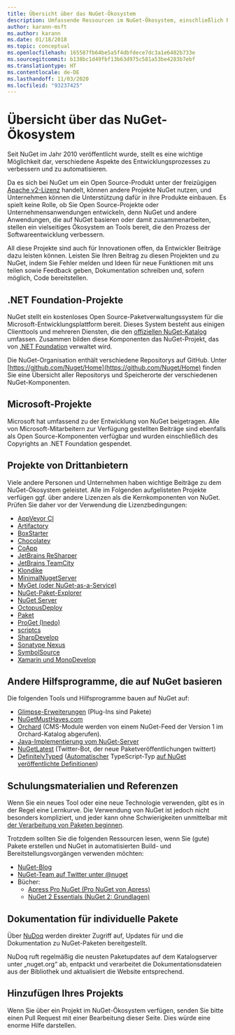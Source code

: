 ```yaml
---
title: Übersicht über das NuGet-Ökosystem
description: Umfassende Ressourcen im NuGet-Ökosystem, einschließlich NuGet-Quellen, NuGet-Projekte von Drittanbietern, Hilfsprogramme und Schulungsmaterialien.
author: karann-msft
ms.author: karann
ms.date: 01/18/2018
ms.topic: conceptual
ms.openlocfilehash: 165587fb64be5a5f4dbfdece7dc3a1e6402b733e
ms.sourcegitcommit: b138bc1d49fbf13b63d975c581a53be4283b7ebf
ms.translationtype: HT
ms.contentlocale: de-DE
ms.lasthandoff: 11/03/2020
ms.locfileid: "93237425"
---
```

# <a name="an-overview-of-the-nuget-ecosystem"></a>Übersicht über das NuGet-Ökosystem

Seit NuGet im Jahr 2010 veröffentlicht wurde, stellt es eine wichtige Möglichkeit dar, verschiedene Aspekte des Entwicklungsprozesses zu verbessern und zu automatisieren.

Da es sich bei NuGet um ein Open Source-Produkt unter der freizügigen [Apache v2-Lizenz](http://choosealicense.com/licenses/apache/) handelt, können andere Projekte NuGet nutzen, und Unternehmen können die Unterstützung dafür in ihre Produkte einbauen. Es spielt keine Rolle, ob Sie Open Source-Projekte oder Unternehmensanwendungen entwickeln, denn NuGet und andere Anwendungen, die auf NuGet basieren oder damit zusammenarbeiten, stellen ein vielseitiges Ökosystem an Tools bereit, die den Prozess der Softwareentwicklung verbessern.

All diese Projekte sind auch für Innovationen offen, da Entwickler Beiträge dazu leisten können. Leisten Sie Ihren Beitrag zu diesen Projekten und zu NuGet, indem Sie Fehler melden und Ideen für neue Funktionen mit uns teilen sowie Feedback geben, Dokumentation schreiben und, sofern möglich, Code bereitstellen.

## <a name="net-foundation-projects"></a>.NET Foundation-Projekte

NuGet stellt ein kostenloses Open Source-Paketverwaltungssystem für die Microsoft-Entwicklungsplattform bereit. Dieses System besteht aus einigen Clienttools und mehreren Diensten, die den [offiziellen NuGet-Katalog](http://www.nuget.org) umfassen. Zusammen bilden diese Komponenten das NuGet-Projekt, das von [.NET Foundation](http://www.dotnetfoundation.org/) verwaltet wird.

Die NuGet-Organisation enthält verschiedene Repositorys auf GitHub. Unter [https://github.com/Nuget/Home](https://github.com/Nuget/Home) finden Sie eine Übersicht aller Repositorys und Speicherorte der verschiedenen NuGet-Komponenten.

## <a name="microsoft-projects"></a>Microsoft-Projekte

Microsoft hat umfassend zu der Entwicklung von NuGet beigetragen. Alle von Microsoft-Mitarbeitern zur Verfügung gestellten Beiträge sind ebenfalls als Open Source-Komponenten verfügbar und wurden einschließlich des Copyrights an .NET Foundation gespendet.

## <a name="non-microsoft-projects"></a>Projekte von Drittanbietern

Viele andere Personen und Unternehmen haben wichtige Beiträge zu dem NuGet-Ökosystem geleistet. Alle im Folgenden aufgelisteten Projekte verfügen ggf. über andere Lizenzen als die Kernkomponenten von NuGet. Prüfen Sie daher vor der Verwendung die Lizenzbedingungen:

- [AppVeyor CI](https://www.appveyor.com/)
- [Artifactory](https://www.jfrog.com/artifactory/)
- [BoxStarter](http://boxstarter.org/)
- [Chocolatey](https://chocolatey.org/)
- [CoApp](http://coapp.org/)
- [JetBrains ReSharper](https://resharper-plugins.jetbrains.com/)
- [JetBrains TeamCity](https://www.jetbrains.com/teamcity/)
- [Klondike](https://github.com/themotleyfool/Klondike)
- [MinimalNugetServer](https://github.com/TanukiSharp/MinimalNugetServer)
- [MyGet (oder NuGet-as-a-Service)](http://www.myget.org/)
- [NuGet-Paket-Explorer](https://github.com/NuGetPackageExplorer/NuGetPackageExplorer)
- [NuGet Server](http://nugetserver.net/)
- [OctopusDeploy](https://octopus.com/)
- [Paket](https://fsprojects.github.io/Paket/)
- [ProGet (Inedo)](http://inedo.com/proget)
- [scriptcs](http://scriptcs.net/)
- [SharpDevelop](http://community.sharpdevelop.net/blogs/mattward/archive/2011/01/23/NuGetSupportInSharpDevelop.aspx)
- [Sonatype Nexus](http://www.sonatype.com/nexus-repository-sonatype)
- [SymbolSource](http://www.symbolsource.org/Public)
- [Xamarin und MonoDevelop](https://github.com/mrward/monodevelop-nuget-addin)

## <a name="other-nuget-based-utilities"></a>Andere Hilfsprogramme, die auf NuGet basieren

Die folgenden Tools und Hilfsprogramme bauen auf NuGet auf:

- [Glimpse-Erweiterungen](http://getglimpse.com/Packages) (Plug-Ins sind Pakete)
- [NuGetMustHaves.com](http://nugetmusthaves.com/)
- [Orchard](http://www.orchardproject.net/) (CMS-Module werden von einem NuGet-Feed der Version 1 im Orchard-Katalog abgerufen).
- [Java-Implementierung vom NuGet-Server](http://jonnyzzz.com/blog/2012/03/07/nuget-server-in-pure-java/)
- [NuGetLatest](https://twitter.com/NuGetLatest) (Twitter-Bot, der neue Paketveröffentlichungen twittert)
- [DefinitelyTyped](http://definitelytyped.org/) ([Automatischer](https://github.com/DefinitelyTyped/NugetAutomation/) TypeScript-Typ [auf NuGet veröffentlichte Definitionen](http://www.nuget.org/packages?q=DefinitelyTyped))

## <a name="training-materials-and-references"></a>Schulungsmaterialien und Referenzen

Wenn Sie ein neues Tool oder eine neue Technologie verwenden, gibt es in der Regel eine Lernkurve. Die Verwendung von NuGet ist jedoch nicht besonders kompliziert, und jeder kann ohne Schwierigkeiten unmittelbar mit [der Verarbeitung von Paketen beginnen](../quickstart/install-and-use-a-package-in-visual-studio.md).

Trotzdem sollten Sie die folgenden Ressourcen lesen, wenn Sie (gute) Pakete erstellen und NuGet in automatisierten Build- und Bereitstellungsvorgängen verwenden möchten:

- [NuGet-Blog](http://blog.nuget.org/)
- [NuGet-Team auf Twitter unter @nuget](http://twitter.com/nuget)
- Bücher:
  - [Apress Pro NuGet (Pro NuGet von Apress)](http://bit.ly/ProNuGet)
  - [NuGet 2 Essentials (NuGet 2: Grundlagen)](http://www.amazon.com/NuGet-2-Essentials-Damir-Arh-ebook/dp/B00GTQD5M4)

## <a name="documentation-for-individual-packages"></a>Dokumentation für individuelle Pakete

Über [NuDoq](http://nudoq.org) werden direkter Zugriff auf, Updates für und die Dokumentation zu NuGet-Paketen bereitgestellt.

NuDoq ruft regelmäßig die neusten Paketupdates auf dem Katalogserver unter „nuget.org“ ab, entpackt und verarbeitet die Dokumentationsdateien aus der Bibliothek und aktualisiert die Website entsprechend.

## <a name="adding-your-project"></a>Hinzufügen Ihres Projekts

Wenn Sie über ein Projekt im NuGet-Ökosystem verfügen, senden Sie bitte einen Pull Request mit einer Bearbeitung dieser Seite. Dies würde eine enorme Hilfe darstellen.
